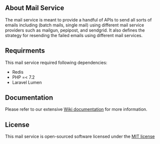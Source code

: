 ## About Mail Service

The mail service is meant to provide a handful of APIs to send all sorts of emails including (batch mails, single mail) using different mail service providers such as mailgun, pepipost, and sendgrid. It also defines the strategy for resending the failed emails using different mail services.

## Requirments

This mail service required following dependencies:

- Redis
- PHP =< 7.2
- Laravel Lumen

## Documentation

Please refer to our extensive [Wiki documentation](https://github.com/AhmadWaleed/mailservice/wiki) for more information.

## License

This mail service is open-sourced software licensed under the [MIT license](https://opensource.org/licenses/MIT)